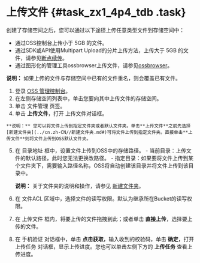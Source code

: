 # 上传文件 {#task_zx1_4p4_tdb .task}

创建了存储空间之后，您可以通过以下途径上传任意类型文件到存储空间中：

-   通过OSS控制台上传小于 5GB 的文件。
-   通过SDK或API使用Multipart Upload的分片上传方法，上传大于 5GB 的文件，请参见[断点续传](../cn.zh-CN/开发指南/上传文件/断点续传.md#)。
-   通过图形化的管理工具ossbrowser上传文件，请参见[ossbrowser](../cn.zh-CN/常用工具/ossbrowser.md#)。

**说明：** 如果上传的文件与存储空间中已有的文件重名，则会覆盖已有文件。

1.   登录 [OSS 管理控制台](https://oss.console.aliyun.com/)。 
2.   在左侧存储空间列表中，单击您要向其中上传文件的存储空间。 
3.   单击 文件管理 页签。 
4.   单击 **上传文件**，打开 上传文件对话框。 

    **说明：** 您可以将文件上传到指定文件夹或者默认文件夹。单击**上传文件**之前先选择[新建文件夹](../cn.zh-CN//新建文件夹.md#)可将文件上传到指定文件夹。直接单击**上传文件**则将文件上传到OSS默认文件夹。

5.   在 目录地址 框中，设置文件上传到OSS中的存储路径。 
    -   当前目录：上传文件的默认路径，此时您无法更换改路径。
    -   指定目录：如果要将文件上传到某个文件夹下，需要输入路径名称，OSS将自动创建该目录并将文件上传到该目录中。

        **说明：** 关于文件夹的说明和操作，请参见 [新建文件夹](../cn.zh-CN//新建文件夹.md#)。

6.   在 文件ACL 区域中，选择文件的读写权限。默认为继承所在Bucket的读写权限。 
7.   在 上传文件 框内，将要上传的文件拖拽到此；或者单击 **直接上传**，选择要上传的文件。 
8.   在 手机验证 对话框中，单击 **点击获取**，输入收到的校验码，单击 **确定**，打开 上传任务 对话框，显示上传进度。您也可以单击左侧下方的 **上传任务** 查看上传进度。 

